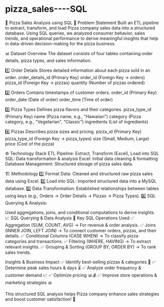 # pizza_sales----SQL
🍕 Pizza Sales Analysis using SQL
📌 Problem Statement
Built an ETL pipeline to extract, transform, and load Pizza company sales data into a structured database. Using SQL queries, we analyzed consumer behavior, sales trends, and operational performance to derive meaningful insights that help in data-driven decision-making for the pizza business.

📊 Dataset Overview
The dataset consists of four tables containing order details, pizza types, and sales information.

1️⃣ Order Details
Stores detailed information about each pizza sold in an order.
order_details_id (Primary Key)
order_id (Foreign Key → orders)
pizza_id (Foreign Key → pizzas)
quantity (Number of pizzas ordered)

2️⃣ Orders
Contains timestamps of customer orders.
order_id (Primary Key)
order_date (Date of order)
order_time (Time of order)

3️⃣ Pizza Types
Defines pizza flavors and their categories.
pizza_type_id (Primary Key)
name (Pizza name, e.g., "Hawaiian")
category (Pizza category, e.g., "Vegetarian", "Classic")
ingredients (List of ingredients)

4️⃣ Pizzas
Describes pizza sizes and pricing.
pizza_id (Primary Key)
pizza_type_id (Foreign Key → pizza_types)
size (Small, Medium, Large)
price (Cost of the pizza)

⚙️ Technology Stack
ETL Pipeline: Extract, Transform (Excel), Load into SQL
SQL: Data transformation & analysis
Excel: Initial data cleaning & formatting
Database Management: Structured storage of pizza sales data.

🏗 Methodology
1️⃣ Format Data: Cleaned and structured raw pizza sales data using Excel.
2️⃣ Load into SQL: Imported structured data into a MySQL database.
3️⃣ Data Transformation: Established relationships between tables using keys (e.g., Orders → Order Details → Pizzas → Pizza Types).
4️⃣ SQL Querying & Analysis:

Used aggregations, joins, and conditional computations to derive insights.
📈 SQL Querying & Data Analysis
🔹 Key SQL Operations Used
✅ Aggregation (SUM, COUNT, AVG) → For revenue & order analysis.
✅ Joins (INNER JOIN, LEFT JOIN) → To connect customer orders, pizzas, and their details.
✅ Conditional Columns (CASE WHEN) → To classify pizza categories and transactions.
✅ Filtering (WHERE, HAVING) → To extract relevant insights.
✅ Grouping & Sorting (GROUP BY, ORDER BY) → To rank sales trends.

Insights & Business Impact
✅ Identify best-selling pizzas & categories 🍕
✅ Determine peak sales hours & days ⏳
✅ Analyze order frequency & customer demand 📈
✅ Optimize pricing 📊💰
✅ Improve store operations & marketing strategies 📊

This structured SQL analysis helps Pizza company enhance sales strategies and boost customer satisfaction! 🚀



